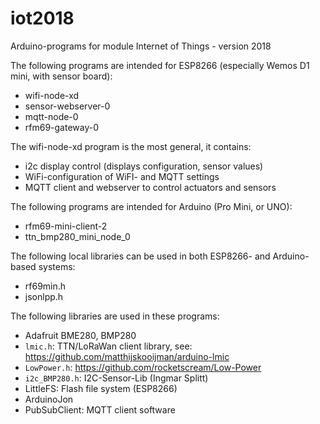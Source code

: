 # iot2018

Arduino-programs for module Internet of Things - version 2018

The following programs are intended for ESP8266 (especially Wemos D1 mini,
with sensor board):

* wifi-node-xd
* sensor-webserver-0
* mqtt-node-0
* rfm69-gateway-0

The wifi-node-xd program is the most general, it contains:

* i2c display control (displays configuration, sensor values)
* WiFi-configuration of WiFI- and MQTT settings
* MQTT client and webserver to control actuators and sensors

The following programs are intended for Arduino (Pro Mini, or UNO):

* rfm69-mini-client-2
* ttn_bmp280_mini_node_0

The following local libraries can be used in both ESP8266- and Arduino-based systems:

* rf69min.h
* jsonlpp.h

The following libraries are used in these programs:

* Adafruit BME280, BMP280
* `lmic.h`: TTN/LoRaWan client library, see: https://github.com/matthijskooijman/arduino-lmic
* `LowPower.h`: https://github.com/rocketscream/Low-Power
* `i2c_BMP280.h`: I2C-Sensor-Lib (Ingmar Splitt)
* LittleFS: Flash file system (ESP8266)
* ArduinoJon
* PubSubClient: MQTT client software

